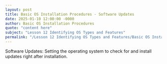 ```yaml
---
layout: post
title: Basic OS Installation Procedures - Software Updates
date: 2025-01-10 12:00:00 -0000
author: Basic OS Installation Procedures
quote: "content here"
subject: "Lesson 12 Identifying OS Types and Features"
permalink: "/Lesson 12 Identifying OS Types and Features/Basic OS Installation Procedures/Basic OS Installation Procedures - Software Updates"
---
```


Software Updates: Setting the operating system to check for and install updates right after installation.
